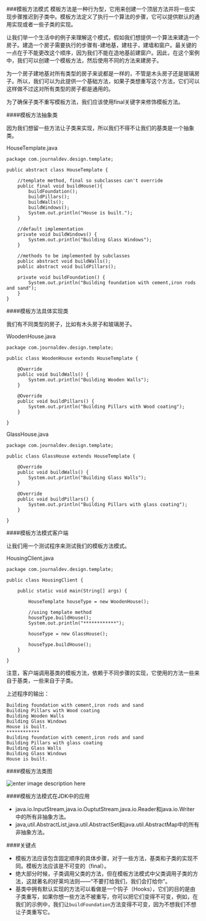 ###模板方法模式
模板方法是一种行为型，它用来创建一个顶层方法并将一些实现步骤推迟到子类中。模板方法定义了执行一个算法的步骤，它可以提供默认的通用实现或者一些子类的实现。

让我们举一个生活中的例子来理解这个模式，假如我们想提供一个算法来建造一个房子。建造一个房子需要执行的步骤有-建地基，建柱子，建墙和窗户。最关键的一点在于不能更改这个顺序，因为我们不能在造地基前建窗户。因此，在这个案例中，我们可以创建一个模板方法，然后使用不同的方法来建房子。

为一个房子建地基对所有类型的房子来说都是一样的，不管是木头房子还是玻璃房子。所以，我们可以为此提供一个基础方法，如果子类想重写这个方法，它们可以这样做不过这对所有类型的房子都是通用的。

为了确保子类不重写模板方法，我们应该使用final关键字来修饰模板方法。

####模板方法抽象类

因为我们想留一些方法让子类来实现，所以我们不得不让我们的基类是一个抽象类。

HouseTemplate.java

    package com.journaldev.design.template;
 
	public abstract class HouseTemplate {
	 
	    //template method, final so subclasses can't override
	    public final void buildHouse(){
	        buildFoundation();
	        buildPillars();
	        buildWalls();
	        buildWindows();
	        System.out.println("House is built.");
	    }
	 
	    //default implementation
	    private void buildWindows() {
	        System.out.println("Building Glass Windows");
	    }
	 
	    //methods to be implemented by subclasses
	    public abstract void buildWalls();
	    public abstract void buildPillars();
	 
	    private void buildFoundation() {
	        System.out.println("Building foundation with cement,iron rods and sand");
	    }
	}

####模板方法具体实现类

我们有不同类型的房子，比如有木头房子和玻璃房子。

WoodenHouse.java

    package com.journaldev.design.template;
 
	public class WoodenHouse extends HouseTemplate {
	 
	    @Override
	    public void buildWalls() {
	        System.out.println("Building Wooden Walls");
	    }
	 
	    @Override
	    public void buildPillars() {
	        System.out.println("Building Pillars with Wood coating");
	    }
	 
	}

GlassHouse.java

    package com.journaldev.design.template;
 
	public class GlassHouse extends HouseTemplate {
	 
	    @Override
	    public void buildWalls() {
	        System.out.println("Building Glass Walls");
	    }
	 
	    @Override
	    public void buildPillars() {
	        System.out.println("Building Pillars with glass coating");
	    }
	 
	}

####模板方法模式客户端

让我们用一个测试程序来测试我们的模板方法模式。

HousingClient.java

    package com.journaldev.design.template;
 
	public class HousingClient {
	 
	    public static void main(String[] args) {
	         
	        HouseTemplate houseType = new WoodenHouse();
	         
	        //using template method
	        houseType.buildHouse();
	        System.out.println("************");
	         
	        houseType = new GlassHouse();
	         
	        houseType.buildHouse();
	    }
	 
	}

注意，客户端调用基类的模板方法，依赖于不同步骤的实现，它使用的方法一些来自于基类，一些来自于子类。

上述程序的输出：

    Building foundation with cement,iron rods and sand
	Building Pillars with Wood coating
	Building Wooden Walls
	Building Glass Windows
	House is built.
	************
	Building foundation with cement,iron rods and sand
	Building Pillars with glass coating
	Building Glass Walls
	Building Glass Windows
	House is built.

####模板方法类图

![enter image description here](http://www.journaldev.com/wp-content/uploads/2013/07/template-method-pattern.png)

####模板方法模式在JDK中的应用

- java.io.InputStream,java.io.OuptutStream,java.io.Reader和java.io.Writer中的所有非抽象方法。
- java,util.AbstractList,java.util.AbstractSet和java.util.AbstractMap中的所有非抽象方法。

####关键点

- 模板方法应该包含固定顺序的具体步骤，对于一些方法，基类和子类的实现不同。模板方法应该是不可变的（final）。
- 绝大部分时候，子类调用父类的方法，但在模板方法模式中父类调用子类的方法，这就著名的好莱坞法则——“不要打给我们，我们会打给你”。
- 基类中拥有默认实现的方法可以看做是一个钩子（Hooks），它们的目的是由子类重写，如果你想一些方法不被重写，你可以把它们变得不可变，例如，在我们的示例中，我们让<code>buildFoundation</code>方法变得不可变，因为不想我们不想让子类重写它。

